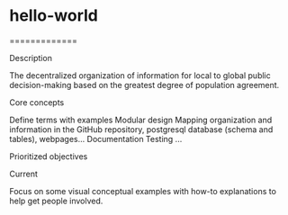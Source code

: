 # hello-world
=============

Description

The decentralized organization of information for local to global public decision-making based on the greatest degree of population agreement.

Core concepts

Define terms with examples
Modular design
Mapping organization and information in the GitHub repository, postgresql database (schema and tables), webpages...
  Documentation
  Testing
  ...
  
Prioritized objectives

Current

Focus on some visual conceptual examples with how-to explanations to help get people involved. 
